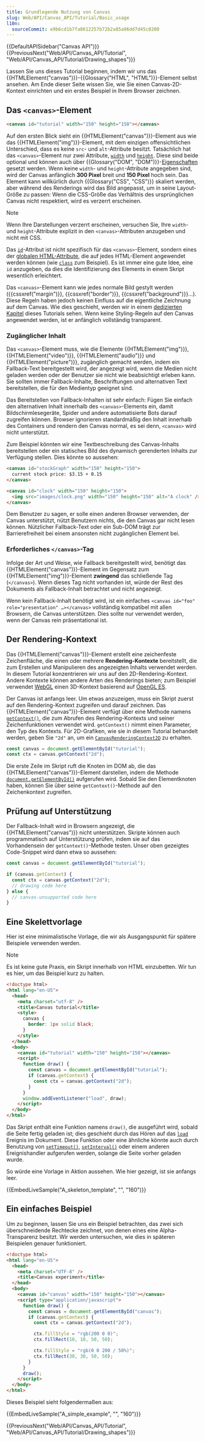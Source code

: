 ```yaml
---
title: Grundlegende Nutzung von Canvas
slug: Web/API/Canvas_API/Tutorial/Basic_usage
l10n:
  sourceCommit: e9b6cd1b7fa8612257b72b2a85a96dd7d45c0200
---
```


{{DefaultAPISidebar("Canvas API")}} {{PreviousNext("Web/API/Canvas_API/Tutorial", "Web/API/Canvas_API/Tutorial/Drawing_shapes")}}

Lassen Sie uns dieses Tutorial beginnen, indem wir uns das {{HTMLElement("canvas")}}-{{Glossary("HTML", "HTML")}}-Element selbst ansehen. Am Ende dieser Seite wissen Sie, wie Sie einen Canvas-2D-Kontext einrichten und ein erstes Beispiel in Ihrem Browser zeichnen.

## Das `<canvas>`-Element

```html
<canvas id="tutorial" width="150" height="150"></canvas>
```

Auf den ersten Blick sieht ein {{HTMLElement("canvas")}}-Element aus wie das {{HTMLElement("img")}}-Element, mit dem einzigen offensichtlichen Unterschied, dass es keine `src`- und `alt`-Attribute besitzt. Tatsächlich hat das `<canvas>`-Element nur zwei Attribute, [`width`](/de/docs/Web/HTML/Reference/Elements/canvas#width) und [`height`](/de/docs/Web/HTML/Reference/Elements/canvas#height). Diese sind beide optional und können auch über {{Glossary("DOM", "DOM")}}-[Eigenschaften](/de/docs/Web/API/HTMLCanvasElement) gesetzt werden. Wenn keine `width`- und `height`-Attribute angegeben sind, wird der Canvas anfänglich **300 Pixel** breit und **150 Pixel** hoch sein. Das Element kann willkürlich durch {{Glossary("CSS", "CSS")}} skaliert werden, aber während des Renderings wird das Bild angepasst, um in seine Layout-Größe zu passen: Wenn die CSS-Größe das Verhältnis des ursprünglichen Canvas nicht respektiert, wird es verzerrt erscheinen.

> [!NOTE]
> Wenn Ihre Darstellungen verzerrt erscheinen, versuchen Sie, Ihre `width`- und `height`-Attribute explizit in den `<canvas>`-Attributen anzugeben und nicht mit CSS.

Das [`id`](/de/docs/Web/HTML/Reference/Global_attributes/id)-Attribut ist nicht spezifisch für das `<canvas>`-Element, sondern eines der [globalen HTML-Attribute](/de/docs/Web/HTML/Reference/Global_attributes), die auf jedes HTML-Element angewendet werden können (wie [`class`](/de/docs/Web/HTML/Reference/Global_attributes/class) zum Beispiel). Es ist immer eine gute Idee, eine `id` anzugeben, da dies die Identifizierung des Elements in einem Skript wesentlich erleichtert.

Das `<canvas>`-Element kann wie jedes normale Bild gestylt werden ({{cssxref("margin")}}, {{cssxref("border")}}, {{cssxref("background")}}…). Diese Regeln haben jedoch keinen Einfluss auf die eigentliche Zeichnung auf dem Canvas. Wie dies geschieht, werden wir in einem [dedizierten Kapitel](/de/docs/Web/API/Canvas_API/Tutorial/Applying_styles_and_colors) dieses Tutorials sehen. Wenn keine Styling-Regeln auf den Canvas angewendet werden, ist er anfänglich vollständig transparent.

### Zugänglicher Inhalt

Das `<canvas>`-Element muss, wie die Elemente {{HTMLElement("img")}}, {{HTMLElement("video")}}, {{HTMLElement("audio")}} und {{HTMLElement("picture")}}, zugänglich gemacht werden, indem ein Fallback-Text bereitgestellt wird, der angezeigt wird, wenn die Medien nicht geladen werden oder der Benutzer sie nicht wie beabsichtigt erleben kann. Sie sollten immer Fallback-Inhalte, Beschriftungen und alternativen Text bereitstellen, die für den Medientyp geeignet sind.

Das Bereitstellen von Fallback-Inhalten ist sehr einfach: Fügen Sie einfach den alternativen Inhalt innerhalb des `<canvas>`-Elements ein, damit Bildschirmlesegeräte, Spider und andere automatisierte Bots darauf zugreifen können. Browser ignorieren standardmäßig den Inhalt innerhalb des Containers und rendern den Canvas normal, es sei denn, `<canvas>` wird nicht unterstützt.

Zum Beispiel könnten wir eine Textbeschreibung des Canvas-Inhalts bereitstellen oder ein statisches Bild des dynamisch gerenderten Inhalts zur Verfügung stellen. Dies könnte so aussehen:

```html
<canvas id="stockGraph" width="150" height="150">
  current stock price: $3.15 + 0.15
</canvas>

<canvas id="clock" width="150" height="150">
  <img src="images/clock.png" width="150" height="150" alt="A clock" />
</canvas>
```

Dem Benutzer zu sagen, er solle einen anderen Browser verwenden, der Canvas unterstützt, nützt Benutzern nichts, die den Canvas gar nicht lesen können. Nützlicher Fallback-Text oder ein Sub-DOM trägt zur Barrierefreiheit bei einem ansonsten nicht zugänglichen Element bei.

### Erforderliches `</canvas>`-Tag

Infolge der Art und Weise, wie Fallback bereitgestellt wird, benötigt das {{HTMLElement("canvas")}}-Element im Gegensatz zum {{HTMLElement("img")}}-Element **zwingend** das schließende Tag (`</canvas>`). Wenn dieses Tag nicht vorhanden ist, würde der Rest des Dokuments als Fallback-Inhalt betrachtet und nicht angezeigt.

Wenn kein Fallback-Inhalt benötigt wird, ist ein einfaches `<canvas id="foo" role="presentation" …></canvas>` vollständig kompatibel mit allen Browsern, die Canvas unterstützen. Dies sollte nur verwendet werden, wenn der Canvas rein präsentational ist.

## Der Rendering-Kontext

Das {{HTMLElement("canvas")}}-Element erstellt eine zeichenfeste Zeichenfläche, die einen oder mehrere **Rendering-Kontexte** bereitstellt, die zum Erstellen und Manipulieren des angezeigten Inhalts verwendet werden. In diesem Tutorial konzentrieren wir uns auf den 2D-Rendering-Kontext. Andere Kontexte können andere Arten des Renderings bieten; zum Beispiel verwendet [WebGL](/de/docs/Web/API/WebGL_API) einen 3D-Kontext basierend auf [OpenGL ES](https://www.khronos.org/opengles/).

Der Canvas ist anfangs leer. Um etwas anzuzeigen, muss ein Skript zuerst auf den Rendering-Kontext zugreifen und darauf zeichnen. Das {{HTMLElement("canvas")}}-Element verfügt über eine Methode namens [`getContext()`](/de/docs/Web/API/HTMLCanvasElement/getContext), die zum Abrufen des Rendering-Kontexts und seiner Zeichenfunktionen verwendet wird. `getContext()` nimmt einen Parameter, den Typ des Kontexts. Für 2D-Grafiken, wie sie in diesem Tutorial behandelt werden, geben Sie `"2d"` an, um ein [`CanvasRenderingContext2D`](/de/docs/Web/API/CanvasRenderingContext2D) zu erhalten.

```js
const canvas = document.getElementById("tutorial");
const ctx = canvas.getContext("2d");
```

Die erste Zeile im Skript ruft die Knoten im DOM ab, die das {{HTMLElement("canvas")}}-Element darstellen, indem die Methode [`document.getElementById()`](/de/docs/Web/API/Document/getElementById) aufgerufen wird. Sobald Sie den Elementknoten haben, können Sie über seine `getContext()`-Methode auf den Zeichenkontext zugreifen.

## Prüfung auf Unterstützung

Der Fallback-Inhalt wird in Browsern angezeigt, die {{HTMLElement("canvas")}} nicht unterstützen. Skripte können auch programmatisch auf Unterstützung prüfen, indem sie auf das Vorhandensein der `getContext()`-Methode testen. Unser oben gezeigtes Code-Snippet wird dann etwa so aussehen:

```js
const canvas = document.getElementById("tutorial");

if (canvas.getContext) {
  const ctx = canvas.getContext("2d");
  // drawing code here
} else {
  // canvas-unsupported code here
}
```

## Eine Skelettvorlage

Hier ist eine minimalistische Vorlage, die wir als Ausgangspunkt für spätere Beispiele verwenden werden.

> [!NOTE]
> Es ist keine gute Praxis, ein Skript innerhalb von HTML einzubetten. Wir tun es hier, um das Beispiel kurz zu halten.

```html
<!doctype html>
<html lang="en-US">
  <head>
    <meta charset="utf-8" />
    <title>Canvas tutorial</title>
    <style>
      canvas {
        border: 1px solid black;
      }
    </style>
  </head>
  <body>
    <canvas id="tutorial" width="150" height="150"></canvas>
    <script>
      function draw() {
        const canvas = document.getElementById("tutorial");
        if (canvas.getContext) {
          const ctx = canvas.getContext("2d");
        }
      }
      window.addEventListener("load", draw);
    </script>
  </body>
</html>
```

Das Skript enthält eine Funktion namens `draw()`, die ausgeführt wird, sobald die Seite fertig geladen ist; dies geschieht durch das Hören auf das [`load`](/de/docs/Web/API/Window/load_event) Ereignis im Dokument. Diese Funktion oder eine ähnliche könnte auch durch Benutzung von [`setTimeout()`](/de/docs/Web/API/Window/setTimeout), [`setInterval()`](/de/docs/Web/API/Window/setInterval) oder einem anderen Ereignishandler aufgerufen werden, solange die Seite vorher geladen wurde.

So würde eine Vorlage in Aktion aussehen. Wie hier gezeigt, ist sie anfangs leer.

{{EmbedLiveSample("A_skeleton_template", "", "160")}}

## Ein einfaches Beispiel

Um zu beginnen, lassen Sie uns ein Beispiel betrachten, das zwei sich überschneidende Rechtecke zeichnet, von denen eines eine Alpha-Transparenz besitzt. Wir werden untersuchen, wie dies in späteren Beispielen genauer funktioniert.

```html
<!doctype html>
<html lang="en-US">
  <head>
    <meta charset="UTF-8" />
    <title>Canvas experiment</title>
  </head>
  <body>
    <canvas id="canvas" width="150" height="150"></canvas>
    <script type="application/javascript">
      function draw() {
        const canvas = document.getElementById("canvas");
        if (canvas.getContext) {
          const ctx = canvas.getContext("2d");

          ctx.fillStyle = "rgb(200 0 0)";
          ctx.fillRect(10, 10, 50, 50);

          ctx.fillStyle = "rgb(0 0 200 / 50%)";
          ctx.fillRect(30, 30, 50, 50);
        }
      }
      draw();
    </script>
  </body>
</html>
```

Dieses Beispiel sieht folgendermaßen aus:

{{EmbedLiveSample("A_simple_example", "", "160")}}

{{PreviousNext("Web/API/Canvas_API/Tutorial", "Web/API/Canvas_API/Tutorial/Drawing_shapes")}}
